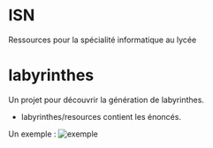 ISN
===

Ressources pour la spécialité informatique au lycée

# labyrinthes 

  Un projet pour découvrir la génération de labyrinthes.
  * labyrinthes/resources contient les énoncés.

Un exemple : ![exemple](http://raw.github.com/msimonin/ISN/blob/master/exemple.png "Un exemple")
